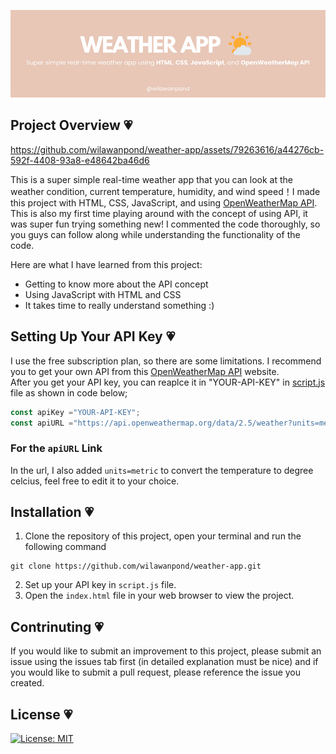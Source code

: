 <p align ="center">
    <img src="banner/Weather App.png">
</p>

## Project Overview 💗


https://github.com/wilawanpond/weather-app/assets/79263616/a44276cb-592f-4408-93a8-e48642ba46d6


This is a super simple real-time weather app that you can look at the weather condition, current temperature, humidity, and wind speed！I made this project with HTML, CSS, JavaScript, and using [OpenWeatherMap API](https://openweathermap.org/api). This is also my first time playing around with the concept of using API, it was super fun trying something new! I commented the code thoroughly, so you guys can follow along while understanding the functionality of the code.

Here are what I have learned from this project:  
* Getting to know more about the API concept
* Using JavaScript with HTML and CSS
* It takes time to really understand something :)

## Setting Up Your API Key 💗
I use the free subscription plan, so there are some limitations. I recommend you to get your own API from this [OpenWeatherMap API](https://openweathermap.org/api) website.  
After you get your API key, you can reaplce it in "YOUR-API-KEY" in [script.js](script.js) file as shown in code below;  
```JavaScript
const apiKey ="YOUR-API-KEY";
const apiURL ="https://api.openweathermap.org/data/2.5/weather?units=metric&q=";
```

### For the `apiURL` Link
In the url, I also added `units=metric` to convert the temperature to degree celcius, feel free to edit it to your choice.  

## Installation 💗
1. Clone the repository of this project, open your terminal and run the following command  
```
git clone https://github.com/wilawanpond/weather-app.git
```
2. Set up your API key in `script.js` file.
3. Open the `index.html` file in your web browser to view the project.

## Contrinuting 💗
If you would like to submit an improvement to this project, please submit an issue using the issues tab first (in detailed explanation must be nice) and if you would like to submit a pull request, please reference the issue you created.

## License 💗
[![License: MIT](https://img.shields.io/badge/License-MIT-yellow.svg)](https://opensource.org/licenses/MIT)
